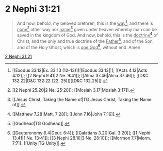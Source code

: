 # 2 Nephi 31:21

> And now, behold, my beloved brethren, this is the <u>way</u>[^a]; and there is <u>none</u>[^b] other way nor <u>name</u>[^c] given under heaven whereby man can be saved in the kingdom of God. And now, behold, this is the <u>doctrine</u>[^d] of Christ, and the only and true doctrine of the <u>Father</u>[^e], and of the Son, and of the Holy Ghost, which is <u>one God</u>[^f], without end. Amen.

[2 Nephi 31:21](https://www.churchofjesuschrist.org/study/scriptures/bofm/2-ne/31?lang=eng&id=p21#p21)


[^a]: [[Exodus 33.12|Ex. 33:13 (12–13)]][[Exodus 33.13|]]; [[Acts 4.12|Acts 4:12]]; [[2 Nephi 9.41|2 Ne. 9:41]]; [[Alma 37.46|Alma 37:46]]; [[D&C 132.22|D&C 132:22 (22, 25)]][[D&C 132.25|]].  
[^b]: [[2 Nephi 25.20|2 Ne. 25:20]]; [[Mosiah 3.17|Mosiah 3:17]].  
[^c]: [[Jesus Christ, Taking the Name of|TG Jesus Christ, Taking the Name of]].  
[^d]: [[Matthew 7.28|Matt. 7:28]]; [[John 7.16|John 7:16]].  
[^e]: [[Godhead|TG Godhead]].  
[^f]: [[Deuteronomy 6.4|Deut. 6:4]]; [[Galatians 3.20|Gal. 3:20]]; [[1 Nephi 13.41|1 Ne. 13:41]]; [[3 Nephi 28.10|3 Ne. 28:10]]; [[Mormon 7.7|Morm. 7:7]]. [[Unity|TG Unity]].  

